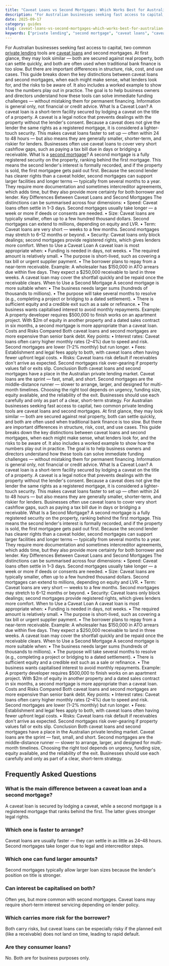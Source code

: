 ```yaml
---
title: "Caveat Loans vs Second Mortgages: Which Works Best for Australian Businesses?"
description: "For Australian businesses seeking fast access to capital, two common private lending tools are caveat loans and second mortgages."
date: 2025-09-17
category: guides
slug: caveat-loans-vs-second-mortgages-which-works-best-for-australian-businesses
keywords: ["private lending", "second mortgage", "caveat loans", "caveat", "loans", "second", "mortgages:", "which"]
---
```


For Australian businesses seeking fast access to capital, two common [private lending](/resources/guides/[second](/resources/guides/second-[mortgage](/resources/guides/second-mortgage-for-[business](/resources/guides/second-mortgage-for-business-in-australia-what-it-is-and-when-to-use-it)-in-australia-what-it-is-and-when-to-use-it)-for-business-in-australia-what-it-is-and-when-to-use-it)-mortgage-for-business-in-australia-what-it-is-and-when-to-use-it) tools are [caveat loans](/resources/guides/second-mortgage-for-business-in-australia-what-it-is-and-when-to-use-it) and second mortgages. At first glance, they may look similar — both are secured against real property, both can settle quickly, and both are often used when traditional bank finance is too slow. But there are important differences in structure, risk, cost, and use cases.
This guide breaks down the key distinctions between caveat loans and second mortgages, when each might make sense, what lenders look for, and the risks to be aware of. It also includes a worked example to show how the numbers play out in practice. The goal is to help business owners and directors understand how these tools can solve immediate funding challenges — without mistaking them for permanent financing. Information is general only, not financial or credit advice.
What Is a Caveat Loan?
A caveat loan is a short-term facility secured by lodging a caveat on the title of a property. A caveat is a legal notice that prevents dealings with the property without the lender's consent.
Because a caveat does not give the lender the same rights as a registered mortgage, it is considered a lighter-touch security. This makes caveat loans faster to set up — often within 24 to 48 hours — but also means they are generally smaller, shorter-term, and riskier for lenders.
Businesses often use caveat loans to cover very short cashflow gaps, such as paying a tax bill due in days or bridging a receivable.
What Is a [second mortgage](/resources/guides/second-mortgage-for-business-in-australia-what-it-is-and-when-to-use-it)?
A second mortgage is a fully registered security on the property, ranking behind the first mortgage. This means the second lender's interest is formally recorded, and if the property is sold, the first mortgagee gets paid out first.
Because the second lender has clearer rights than a caveat holder, second mortgages can support larger facilities and longer terms — typically from several months to a year. They require more documentation and sometimes intercreditor agreements, which adds time, but they also provide more certainty for both borrower and lender.
Key Differences Between Caveat Loans and Second Mortgages
The distinctions can be summarised across four dimensions:
•	Speed: Caveat loans often settle in 1–3 days. Second mortgages usually take longer — a week or more if deeds or consents are needed.
•	Size: Caveat loans are typically smaller, often up to a few hundred thousand dollars. Second mortgages can extend to millions, depending on equity and LVR.
•	Term: Caveat loans are very short — weeks to a few months. Second mortgages may stretch to 6–12 months or beyond.
•	Security: Caveat loans only block dealings; second mortgages provide registered rights, which gives lenders more comfort.
When to Use a Caveat Loan
A caveat loan is most appropriate when:
•	Funding is needed in days, not weeks.
•	The required amount is relatively small.
•	The purpose is short-lived, such as covering a tax bill or urgent supplier payment.
•	The borrower plans to repay from a near-term receivable.
Example: A wholesaler has $150,000 in ATO arrears due within five days. They expect a $250,000 receivable to land in three weeks. A caveat loan may cover the shortfall quickly and be repaid once the receivable clears.
When to Use a Second Mortgage
A second mortgage is more suitable when:
•	The business needs larger sums (hundreds of thousands to millions).
•	The purpose will take several months to resolve (e.g., completing a project or bridging to a dated settlement).
•	There is sufficient equity and a credible exit such as a sale or refinance.
•	The business wants capitalised interest to avoid monthly repayments.
Example: A property developer requires $500,000 to finish works on an apartment project. With $2m of equity in another property and a dated sales contract in six months, a second mortgage is more appropriate than a caveat loan.
Costs and Risks Compared
Both caveat loans and second mortgages are more expensive than senior bank debt. Key points:
•	Interest rates: Caveat loans often carry higher monthly rates (2–4%) due to speed and risk. Second mortgages are lower (1–2% monthly) but run longer.
•	Fees: Establishment and legal fees apply to both, with caveat loans often having fewer upfront legal costs.
•	Risks: Caveat loans risk default if receivables don't arrive as expected. Second mortgages risk over-gearing if property values fall or exits slip.
Conclusion
Both caveat loans and second mortgages have a place in the Australian private lending market. Caveat loans are the sprint — fast, small, and short. Second mortgages are the middle-distance runner — slower to arrange, larger, and designed for multi-month timelines. Choosing the right tool depends on urgency, funding size, equity available, and the reliability of the exit. Businesses should use each carefully and only as part of a clear, short-term strategy.
For Australian businesses seeking fast access to capital, two common private lending tools are caveat loans and second mortgages. At first glance, they may look similar — both are secured against real property, both can settle quickly, and both are often used when traditional bank finance is too slow. But there are important differences in structure, risk, cost, and use cases.
This guide breaks down the key distinctions between caveat loans and second mortgages, when each might make sense, what lenders look for, and the risks to be aware of. It also includes a worked example to show how the numbers play out in practice. The goal is to help business owners and directors understand how these tools can solve immediate funding challenges — without mistaking them for permanent financing. Information is general only, not financial or credit advice.
What Is a Caveat Loan?
A caveat loan is a short-term facility secured by lodging a caveat on the title of a property. A caveat is a legal notice that prevents dealings with the property without the lender's consent.
Because a caveat does not give the lender the same rights as a registered mortgage, it is considered a lighter-touch security. This makes caveat loans faster to set up — often within 24 to 48 hours — but also means they are generally smaller, shorter-term, and riskier for lenders.
Businesses often use caveat loans to cover very short cashflow gaps, such as paying a tax bill due in days or bridging a receivable.
What Is a Second Mortgage?
A second mortgage is a fully registered security on the property, ranking behind the first mortgage. This means the second lender's interest is formally recorded, and if the property is sold, the first mortgagee gets paid out first.
Because the second lender has clearer rights than a caveat holder, second mortgages can support larger facilities and longer terms — typically from several months to a year. They require more documentation and sometimes intercreditor agreements, which adds time, but they also provide more certainty for both borrower and lender.
Key Differences Between Caveat Loans and Second Mortgages
The distinctions can be summarised across four dimensions:
•	Speed: Caveat loans often settle in 1–3 days. Second mortgages usually take longer — a week or more if deeds or consents are needed.
•	Size: Caveat loans are typically smaller, often up to a few hundred thousand dollars. Second mortgages can extend to millions, depending on equity and LVR.
•	Term: Caveat loans are very short — weeks to a few months. Second mortgages may stretch to 6–12 months or beyond.
•	Security: Caveat loans only block dealings; second mortgages provide registered rights, which gives lenders more comfort.
When to Use a Caveat Loan
A caveat loan is most appropriate when:
•	Funding is needed in days, not weeks.
•	The required amount is relatively small.
•	The purpose is short-lived, such as covering a tax bill or urgent supplier payment.
•	The borrower plans to repay from a near-term receivable.
Example: A wholesaler has $150,000 in ATO arrears due within five days. They expect a $250,000 receivable to land in three weeks. A caveat loan may cover the shortfall quickly and be repaid once the receivable clears.
When to Use a Second Mortgage
A second mortgage is more suitable when:
•	The business needs larger sums (hundreds of thousands to millions).
•	The purpose will take several months to resolve (e.g., completing a project or bridging to a dated settlement).
•	There is sufficient equity and a credible exit such as a sale or refinance.
•	The business wants capitalised interest to avoid monthly repayments.
Example: A property developer requires $500,000 to finish works on an apartment project. With $2m of equity in another property and a dated sales contract in six months, a second mortgage is more appropriate than a caveat loan.
Costs and Risks Compared
Both caveat loans and second mortgages are more expensive than senior bank debt. Key points:
•	Interest rates: Caveat loans often carry higher monthly rates (2–4%) due to speed and risk. Second mortgages are lower (1–2% monthly) but run longer.
•	Fees: Establishment and legal fees apply to both, with caveat loans often having fewer upfront legal costs.
•	Risks: Caveat loans risk default if receivables don't arrive as expected. Second mortgages risk over-gearing if property values fall or exits slip.
Conclusion
Both caveat loans and second mortgages have a place in the Australian private lending market. Caveat loans are the sprint — fast, small, and short. Second mortgages are the middle-distance runner — slower to arrange, larger, and designed for multi-month timelines. Choosing the right tool depends on urgency, funding size, equity available, and the reliability of the exit. Businesses should use each carefully and only as part of a clear, short-term strategy.

## Frequently Asked Questions

### What is the main difference between a caveat loan and a second mortgage?

A caveat loan is secured by lodging a caveat, while a second mortgage is a registered mortgage that ranks behind the first. The latter gives stronger legal rights.

### Which one is faster to arrange?

Caveat loans are usually faster — they can settle in as little as 24–48 hours. Second mortgages take longer due to legal and intercreditor steps.

### Which one can fund larger amounts?

Second mortgages typically allow larger loan sizes because the lender's position on title is stronger.

### Can interest be capitalised on both?

Often yes, but more common with second mortgages. Caveat loans may require short-term interest servicing depending on lender policy.

### Which carries more risk for the borrower?

Both carry risks, but caveat loans can be especially risky if the planned exit (like a receivable) does not land on time, leading to rapid default.

### Are they consumer loans?

No. Both are for business purposes only.
